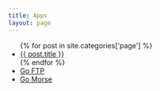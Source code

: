 ```yaml
---
title: Apps
layout: page
---
```


<div id="tag_cloud">
  <ul class="listing">
    {% for post in site.categories['page'] %}
    <li class="listing-item">
      <!-- <time datetime="{{ post.date | date:"%Y-%m-%d" }}">{{ post.date | date:"%Y-%m-%d" }}</time> -->
      <a href="{{ site.url }}{{ post.url }}" title="{{ post.title }}">{{ post.title }}</a>
    </li>
    {% endfor %}
    <li class="listing-item">
      <a href="/apps/goftp" title="Go FTP">Go FTP </a>
    </li>
    <li class="listing-item">
      <a href="/apps/gomorse" title="Go Morse">Go Morse </a>
    </li>
  </ul>
</div>


<script src="/media/js/jquery.tagcloud.js" type="text/javascript" charset="utf-8"></script> 
<script language="javascript">
$.fn.tagcloud.defaults = {
    size: {start: 1, end: 1, unit: 'em'},
      color: {start: '#f8e0e6', end: '#ff3333'}
};

$(function () {
    $('#tag_cloud a').tagcloud();
});
</script>
